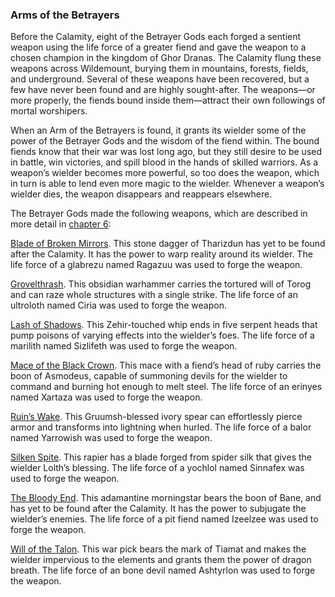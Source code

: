 ### Arms of the Betrayers

Before the Calamity, eight of the Betrayer Gods each forged a sentient weapon using the life force of a greater fiend and gave the weapon to a chosen champion in the kingdom of Ghor Dranas. The Calamity flung these weapons across Wildemount, burying them in mountains, forests, fields, and underground. Several of these weapons have been recovered, but a few have never been found and are highly sought-after. The weapons—or more properly, the fiends bound inside them—attract their own followings of mortal worshipers.

When an Arm of the Betrayers is found, it grants its wielder some of the power of the Betrayer Gods and the wisdom of the fiend within. The bound fiends know that their war was lost long ago, but they still desire to be used in battle, win victories, and spill blood in the hands of skilled warriors. As a weapon’s wielder becomes more powerful, so too does the weapon, which in turn is able to lend even more magic to the wielder. Whenever a weapon’s wielder dies, the weapon disappears and reappears elsewhere.

The Betrayer Gods made the following weapons, which are described in more detail in [chapter 6](https://www.dndbeyond.com/sources/egtw/wildemount-treasures#ArmsoftheBetrayers "chapter 6"):

[Blade of Broken Mirrors](https://www.dndbeyond.com/magic-items/blade-of-broken-mirrors). This stone dagger of Tharizdun has yet to be found after the Calamity. It has the power to warp reality around its wielder. The life force of a glabrezu named Ragazuu was used to forge the weapon.

[Grovelthrash](https://www.dndbeyond.com/magic-items/grovelthrash). This obsidian warhammer carries the tortured will of Torog and can raze whole structures with a single strike. The life force of an ultroloth named Ciria was used to forge the weapon.

[Lash of Shadows](https://www.dndbeyond.com/magic-items/lash-of-shadows). This Zehir-touched whip ends in five serpent heads that pump poisons of varying effects into the wielder’s foes. The life force of a marilith named Sizlifeth was used to forge the weapon.

[Mace of the Black Crown](https://www.dndbeyond.com/magic-items/mace-of-the-black-crown). This mace with a fiend’s head of ruby carries the boon of Asmodeus, capable of summoning devils for the wielder to command and burning hot enough to melt steel. The life force of an erinyes named Xartaza was used to forge the weapon.

[Ruin’s Wake](https://www.dndbeyond.com/magic-items/ruins-wake). This Gruumsh-blessed ivory spear can effortlessly pierce armor and transforms into lightning when hurled. The life force of a balor named Yarrowish was used to forge the weapon.

[Silken Spite](https://www.dndbeyond.com/magic-items/silken-spite). This rapier has a blade forged from spider silk that gives the wielder Lolth’s blessing. The life force of a yochlol named Sinnafex was used to forge the weapon.

[The Bloody End](https://www.dndbeyond.com/magic-items/the-bloody-end). This adamantine morningstar bears the boon of Bane, and has yet to be found after the Calamity. It has the power to subjugate the wielder’s enemies. The life force of a pit fiend named Izeelzee was used to forge the weapon.

[Will of the Talon](https://www.dndbeyond.com/magic-items/will-of-the-talon). This war pick bears the mark of Tiamat and makes the wielder impervious to the elements and grants them the power of dragon breath. The life force of an bone devil named Ashtyrlon was used to forge the weapon.